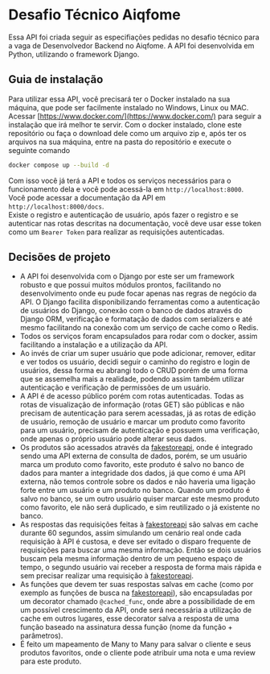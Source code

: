 # Desafio Técnico Aiqfome
Essa API foi criada seguir as especifiações pedidas no desafio técnico para a vaga de Desenvolvedor Backend no Aiqfome.
A API foi desenvolvida em Python, utilizando o framework Django.

## Guia de instalação
Para utilizar essa API, você precisará ter o Docker instalado na sua máquina, que pode ser facilmente instalado no Windows, Linux ou MAC. Acessar [https://www.docker.com/](https://www.docker.com/) para seguir a instalação que irá melhor te servir.
Com o docker instalado, clone este repositório ou faça o download dele como um arquivo zip e, após ter os arquivos na sua máquina, entre na pasta do repositório e execute o seguinte comando

```bash
docker compose up --build -d
```

Com isso você já terá a API e todos os serviços necessários para o funcionamento dela e você pode acessá-la em `http://localhost:8000`.  
Você pode acessar a documentação da API em `http://localhost:8000/docs`.  
Existe o registro e autenticação de usuário, após fazer o registro e se autenticar nas rotas descritas na documentação, você deve usar esse token como um `Bearer Token` para realizar as requisições autenticadas.

## Decisões de projeto

- A API foi desenvolvida com o Django por este ser um framework robusto e que possui muitos módulos prontos, facilitando no desenvolvimento onde eu pude focar apenas nas regras de negócio da API. O Django facilita disponibilizando ferramentas como a autenticação de usuários do Django, conexão com o banco de dados através do Django ORM, verificação e formatação de dados com serializers e até mesmo facilitando na conexão com um serviço de cache como o Redis.
- Todos os serviços foram encapsulados para rodar com o docker, assim facilitando a instalação e a utilização da API.
- Ao invés de criar um super usuário que pode adicionar, remover, editar e ver todos os usuário, decidi seguir o caminho do registro e login de usuários, dessa forma eu abrangi todo o CRUD porém de uma forma que se assemelha mais a realidade, podendo assim também utilizar autenticação e verificação de permissões de um usuário.
- A API é de acesso público porém com rotas autenticadas. Todas as rotas de visualização de informação (rotas GET) são públicas e não precisam de autenticação para serem acessadas, já as rotas de edição de usuário, remoção de usuário e marcar um produto como favorito para um usuário, precisam de autenticação e possuem uma verificação, onde apenas o próprio usuário pode alterar seus dados.
- Os produtos são acessados através da [fakestoreapi](https://fakestoreapi.com/docs), onde é integrado sendo uma API externa de consulta de dados, porém, se um usuário marca um produto como favorito, este produto é salvo no banco de dados para manter a integridade dos dados, já que como é uma API externa, não temos controle sobre os dados e não haveria uma ligação forte entre um usuário e um produto no banco. Quando um produto é salvo no banco, se um outro usuário quiser marcar este mesmo produto como favorito, ele não será duplicado, e sim reutilizado o já existente no banco.
- As respostas das requisições feitas à [fakestoreapi](https://fakestoreapi.com/docs) são salvas em cache durante 60 segundos, assim simulando um cenário real onde cada requisição à API é custosa, e deve ser evitado o disparo frequente de requisições para buscar uma mesma informação. Então se dois usuários buscam pela mesma informação dentro de um pequeno espaço de tempo, o segundo usuário vai receber a resposta de forma mais rápida e sem precisar realizar uma requisição à [fakestoreapi](https://fakestoreapi.com/docs).
- As funções que devem ter suas respostas salvas em cache (como por exemplo as funções de busca na [fakestoreapi](https://fakestoreapi.com/docs)), são encapsuladas por um decorator chamado `@cached_func`, onde abre a possibilidade de em um possível crescimento da API, onde será necessária a utilização de cache em outros lugares, esse decorator salva a resposta de uma função baseado na assinatura dessa função (nome da função + parâmetros).
- É feito um mapeamento de Many to Many para salvar o cliente e seus produtos favoritos, onde o cliente pode atribuir uma nota e uma review para este produto.
